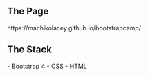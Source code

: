 
<h2>The Page</h2>
https://machikolacey.github.io/bootstrapcamp/

<h2>The Stack</h2>
- Bootstrap 4
- CSS
- HTML
